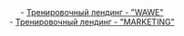 
<div align="center"> - <a href="https://orlov-dmitri.github.io/Wawe-layout/"> Тренировочный лендинг  - "WAWE" </a></div>
<div align="center"> - <a href="https://orlov-dmitri.github.io/MarketingLend/"> Тренировочный лендинг  - "MARKETING" </a></div>

